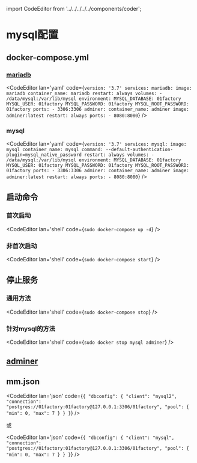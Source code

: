import CodeEditor from '../../../../../components/coder';

# mysql配置

## docker-compose.yml

### [mariadb](https://mariadb.org/)

<CodeEditor lan='yaml' code={`
version: '3.7'
services:
  mariadb:
    image: mariadb
    container_name: mariadb
    restart: always
    volumes:
      - /data/mysql:/var/lib/mysql
    environment:
      MYSQL_DATABASE: 01factory
      MYSQL_USER: 01factory
      MYSQL_PASSWORD: 01factory
      MYSQL_ROOT_PASSWORD: 01factory
    ports:
      - 3306:3306
  adminer:
    container_name: adminer
    image: adminer:latest
    restart: always
    ports:
      - 8080:8080
`} />

### mysql

<CodeEditor lan='yaml' code={`
version: '3.7'
services:
  mysql:
    image: mysql
    container_name: mysql
    command: --default-authentication-plugin=mysql_native_password
    restart: always
    volumes:
      - /data/mysql:/var/lib/mysql
    environment:
      MYSQL_DATABASE: 01factory
      MYSQL_USER: 01factory
      MYSQL_PASSWORD: 01factory
      MYSQL_ROOT_PASSWORD: 01factory
    ports:
      - 3306:3306
  adminer:
    container_name: adminer
    image: adminer:latest
    restart: always
    ports:
      - 8080:8080
`} />

## 启动命令

### 首次启动

<CodeEditor lan='shell' code={`
sudo docker-compose up -d
`} />

### 非首次启动

<CodeEditor lan='shell' code={`
sudo docker-compose start
`} />

## 停止服务

### 通用方法

<CodeEditor lan='shell' code={`
sudo docker-compose stop
`} />

### 针对mysql的方法

<CodeEditor lan='shell' code={`
sudo docker stop mysql adminer
`} />

## [adminer](http://127.0.0.1:8080/?pgsql=mysql&username=dfactory&db=dfactory)

## mm.json

<CodeEditor lan='json' code={`
{
	"dbconfig": {
		"client": "mysql2",
		"connection": "postgres://01factory:01factory@127.0.0.1:3306/01factory",
		"pool": {
			"min": 0,
			"max": 7
		}
	}
}
`} />

或

<CodeEditor lan='json' code={`
{
	"dbconfig": {
		"client": "mysql",
		"connection": "postgres://01factory:01factory@127.0.0.1:3306/01factory",
		"pool": {
			"min": 0,
			"max": 7
		}
	}
}
`} />
